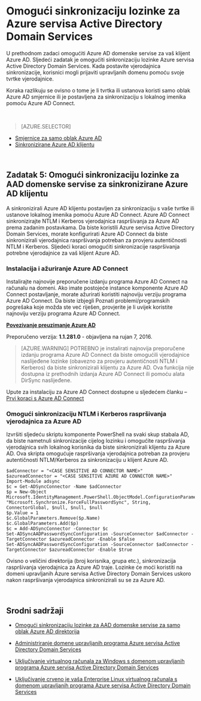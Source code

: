 <properties
    pageTitle="Azure servisa Active Directory Domain Services: Omogući sinkronizaciju lozinke | Microsoft Azure"
    description="Uvod u Azure Active Directory Domain Services"
    services="active-directory-ds"
    documentationCenter=""
    authors="mahesh-unnikrishnan"
    manager="stevenpo"
    editor="curtand"/>

<tags
    ms.service="active-directory-ds"
    ms.workload="identity"
    ms.tgt_pltfrm="na"
    ms.devlang="na"
    ms.topic="get-started-article"
    ms.date="09/20/2016"
    ms.author="maheshu"/>

# <a name="enable-password-synchronization-to-azure-ad-domain-services"></a>Omogući sinkronizaciju lozinke za Azure servisa Active Directory Domain Services
U prethodnom zadaci omogućiti Azure AD domenske servise za vaš klijent Azure AD. Sljedeći zadatak je omogućiti sinkronizaciju lozinke Azure servisa Active Directory Domain Services. Kada postavite vjerodajnica sinkronizacije, korisnici mogli prijaviti upravljanih domenu pomoću svoje tvrtke vjerodajnice.

Koraka razlikuju se ovisno o tome je li tvrtka ili ustanova koristi samo oblak Azure AD smjernice ili je postavljena za sinkronizaciju s lokalnog imenika pomoću Azure AD Connect.

<br>

> [AZURE.SELECTOR]
- [Smjernice za samo oblak Azure AD](active-directory-ds-getting-started-password-sync.md)
- [Sinkronizirane Azure AD klijentu](active-directory-ds-getting-started-password-sync-synced-tenant.md)

<br>


## <a name="task-5-enable-password-synchronization-to-aad-domain-services-for-a-synced-azure-ad-tenant"></a>Zadatak 5: Omogući sinkronizaciju lozinke za AAD domenske servise za sinkronizirane Azure AD klijentu
A sinkronizirali Azure AD klijentu postavljen za sinkronizaciju s vaše tvrtke ili ustanove lokalnog imenika pomoću Azure AD Connect. Azure AD Connect sinkronizirajte NTLM i Kerberos vjerodajnica raspršivanja za Azure AD prema zadanim postavkama. Da biste koristili Azure servisa Active Directory Domain Services, morate konfigurirati Azure AD Connect da biste sinkronizirali vjerodajnica raspršivanja potreban za provjeru autentičnosti NTLM i Kerberos. Sljedeći koraci omogućiti sinkronizacije raspršivanja potrebne vjerodajnice za vaš klijent Azure AD.


### <a name="install-or-update-azure-ad-connect"></a>Instalacija i ažuriranje Azure AD Connect
Instalirajte najnovije preporučene izdanju programa Azure AD Connect na računalu na domeni. Ako imate postojeće instance komponente Azure AD Connect postavljanje, morate ažurirati koristiti najnoviju verziju programa Azure AD Connect. Da biste izbjegli Poznati problemi/programskih pogrešaka koje možda ste već riješen, provjerite je li uvijek koristite najnoviju verziju programa Azure AD Connect.

**[Povezivanje preuzimanje Azure AD](http://www.microsoft.com/download/details.aspx?id=47594)**

Preporučeno verzija: **1.1.281.0** - objavljena na rujan 7, 2016.

  > [AZURE.WARNING] POTREBNO je instalirati najnovija preporučene izdanju programa Azure AD Connect da biste omogućili vjerodajnice naslijeđene lozinke (obavezno za provjeru autentičnosti NTLM i Kerberos) da biste sinkronizirali klijentu za Azure AD. Ova funkcija nije dostupna iz prethodnih izdanja Azure AD Connect ili pomoću alata DirSync naslijeđene.

Upute za instalaciju za Azure AD Connect dostupne u sljedećem članku – [Prvi koraci s Azure AD Connect](../active-directory/active-directory-aadconnect.md)


### <a name="enable-synchronization-of-ntlm-and-kerberos-credential-hashes-to-azure-ad"></a>Omogući sinkronizaciju NTLM i Kerberos raspršivanja vjerodajnica za Azure AD
Izvršiti sljedeću skriptu komponente PowerShell na svaki skup stabala AD, da biste nametnuli sinkronizacije cijelog lozinku i omogućite raspršivanja vjerodajnica svih lokalnog korisnika da biste sinkronizirali klijentu za Azure AD. Ova skripta omogućuje raspršivanja vjerodajnica potreban za provjeru autentičnosti NTLM/Kerberos za sinkronizaciju u klijent Azure AD.

```
$adConnector = "<CASE SENSITIVE AD CONNECTOR NAME>"  
$azureadConnector = "<CASE SENSITIVE AZURE AD CONNECTOR NAME>"  
Import-Module adsync  
$c = Get-ADSyncConnector -Name $adConnector  
$p = New-Object Microsoft.IdentityManagement.PowerShell.ObjectModel.ConfigurationParameter "Microsoft.Synchronize.ForceFullPasswordSync", String, ConnectorGlobal, $null, $null, $null
$p.Value = 1  
$c.GlobalParameters.Remove($p.Name)  
$c.GlobalParameters.Add($p)  
$c = Add-ADSyncConnector -Connector $c  
Set-ADSyncAADPasswordSyncConfiguration -SourceConnector $adConnector -TargetConnector $azureadConnector -Enable $false   
Set-ADSyncAADPasswordSyncConfiguration -SourceConnector $adConnector -TargetConnector $azureadConnector -Enable $true  
```

Ovisno o veličini direktorija (broj korisnika, grupa etc.), sinkronizacija raspršivanja vjerodajnica za Azure AD traje. Lozinke će moći koristiti na domeni upravljanih Azure servisa Active Directory Domain Services uskoro nakon raspršivanja vjerodajnica sinkronizirali su se za Azure AD.


<br>

## <a name="related-content"></a>Srodni sadržaji

- [Omogući sinkronizaciju lozinke za AAD domenske servise za samo oblak Azure AD direktorija](active-directory-ds-getting-started-password-sync.md)

- [Administriranje domene upravljanih programa Azure servisa Active Directory Domain Services](active-directory-ds-admin-guide-administer-domain.md)

- [Uključivanje virtualnog računala za Windows s domenom upravljanih programa Azure servisa Active Directory Domain Services](active-directory-ds-admin-guide-join-windows-vm.md)

- [Uključivanje crveno je vaša Enterprise Linux virtualnog računala s domenom upravljanih programa Azure servisa Active Directory Domain Services](active-directory-ds-admin-guide-join-rhel-linux-vm.md)
